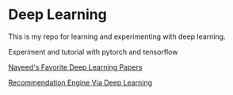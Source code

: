 # Deep Learning

This is my repo for learning and experimenting with deep learning. 

Experiment and tutorial with pytorch and tensorflow

[Naveed's Favorite Deep Learning Papers](http://navacron.com/companynews/naveeds-favorite-deep-learning-papers)

[Recommendation Engine Via Deep Learning](http://navacron.com/technology/artificial-intelligence/recommendation-engine-via-deep-learning/)